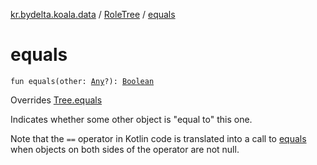 [kr.bydelta.koala.data](../index.md) / [RoleTree](index.md) / [equals](./equals.md)

# equals

`fun equals(other: `[`Any`](https://kotlinlang.org/api/latest/jvm/stdlib/kotlin/-any/index.html)`?): `[`Boolean`](https://kotlinlang.org/api/latest/jvm/stdlib/kotlin/-boolean/index.html)

Overrides [Tree.equals](../-tree/equals.md)

Indicates whether some other object is "equal to" this one.

Note that the `==` operator in Kotlin code is translated into a call to [equals](./equals.md) when objects on both sides of the
operator are not null.

